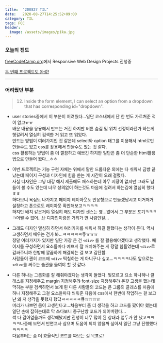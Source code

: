 ```yaml
---
title:  "200827 TIL"
date:   2020-08-27T14:25:52+09:00
category: TIL
tags: FCC
header:
  image: /assets/images/pika.jpg
---
```


<h3>오늘의 진도</h3>

[freeCodeCamp.org](https://www.freecodecamp.org/)에서 Responsive Web Design Projects 진행중

[두 번째 프로젝트도 완성!](https://codepen.io/code-atelier/full/NWNjKOG)

<hr>

<h3>어려웠던 부분</h3>

> 12. Inside the form element, I can select an option from a dropdown that has corresponding id="dropdown".

 - user stories중에서 이 부분이 어려웠다...일단 코스내에서 단 한 번도 가르쳐준 적이 없고ㅠㅠ
<br>배운 내용을 응용해서 만드는 거긴 하지만 버튼 숨김 및 위치 선정이라던가 하는게 헷갈려서 열심히 검색한 거 읽고 또 읽었다.
<br>만드는 방법이 여러가지인 것 같은데 select와 option 태그를 이용해서 html로만 만들수도 있고 css를 활용해서 만들수도 있는 것 같다.
<br>css 활용하는 방법이 좀 더 깔끔하고 예쁘긴 하지만 일단은 좀 더 단순한 html활용법으로 만들어 봤다...ㅎㅎ

 - 이번 프로젝트는 기능 구현 자체는 위에서 말한 드롭다운 외에는 다 쉬워서 금방 끝났는데 페이지 구성과 디자인에 힘을 쏟는 게 시간이 오래 걸렸다.
<br>사실 디자인은 그냥 대강 해서 제출해도 패스하는데 아무 지장이 없지만 그래도 남들이 볼 수도 있는데 너무 성의없이 하는것도 마음에 걸려서 하는김에 열심히 했다ㅎㅎ
<br>하다보니 욕심도 나가지고 페이지 레이아웃도 반응형으로 만들겠답시고 이거저거 설정하고 폰으로도 레이아웃 확인해보고ㅋㅋㅋㅋ
<br>하지만 배치 같은거야 열심히 해도 디자인 센스는 영...없어서 그 부분은 포기ㅋㅋㅋㅋ어쩔 수 없어...난 디자인이랑은 거리가 먼 사람인걸...

 - 그래도 디자인 열심히 하면서 여러가지를 배워서 하길 잘했다는 생각이 든다. 역시 고생하면서 배우는 건가 봐...ㅋㅋㅋㅋㅋ큐ㅠㅠㅠ
<br>정말 여러가지가 있지만 일단 가장 큰 건 ```<div>``` 를 잘 활용해야겠다고 생각했다. 페이지를 구성하면서 요소들마다 예쁘게 잘 배치해주는 게 정말 힘들었는데 ```<div>```로 감싸주니까 한방에 깔끔하게 해결되는 걸 보고 감탄함.
<br>사람들이 괜히 코드에 ```<div>``` 떡칠하는 게 아니구나 싶고...ㅋㅋㅋㅋ나도 앞으로는 ```<div>```를 써주는 습관을 들여야 할 것 같다.

 - 다른 하나는 그룹화를 잘 해줘야겠다는 생각이 들었다. 뭣모르고 요소 하나하나 클래스를 지정해주고 margin 지정해주랴 font-size 지정해주랴 온갖 고생을 했는데 막히는 부분 검색하면서 보게 된 다른 사람들의 코드는
큰 그룹의 클래스를 처음에 하나 지정해주고 그걸 요소들마다 씌워준 다음에 css에서 한번에 작업하는 걸 보고 난 왜 저 생각을 못했지 했닼ㅋㅋㅋㅋㅋ큐ㅠㅠㅠㅠ
<br>머리가 나쁘면 몸이 고생한다고...처음부터 좀 더 생각을 하고 코드를 짰어야 했는데 일단 손에 잡히는대로 막 쓰다보니 중구난방 코드가 되어버렸다...
<br>싹 다 갈아엎을까도 생각해봤지만 진행이 너무 많이 된 상태라 엄두가 안 났고ㅋㅋㅋㅋ나중에 보면서 반면교사 삼으며 도움이 되지 않을까 싶어서 일단 그냥 진행했다ㅋㅋㅋㅋ
<br>다음부터는 좀 더 효율적인 코드를 짜보는 걸 목표로!

